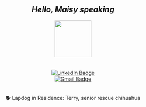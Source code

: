 <div id="header" align="center">

  ## *Hello, Maisy speaking* 

  <img src="https://i.giphy.com/media/v1.Y2lkPTc5MGI3NjExazE5OW15c3FkeG0wY2E2amhxdHk3cWc5YTl5Ym8xb3Z2cXBxand5biZlcD12MV9pbnRlcm5hbF9naWZfYnlfaWQmY3Q9cw/kje0rsDyVEMEzQLPol/giphy.gif" width="100"/>
</div><br /><br />

<div id="badges" align="center">  
    <a href="https://www.linkedin.com/in/maisy-capps">
      <img src="https://img.shields.io/badge/LinkedIn-blue?logo=linkedin&logoColor=white" alt="LinkedIn Badge"/>
    </a><br />
    <a href="mailto:maisycapps@gmail.com">
      <img src="https://img.shields.io/badge/Gmail-white?logo=gmail&logoColor=red" alt="Gmail Badge"/>
    </a><br /><br /><br />
</div>

<div id="extras" align="center">  
🐕 Lapdog in Residence: Terry, senior rescue chihuahua
</div>
